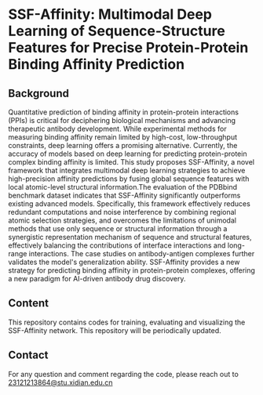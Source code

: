 # SSF-Affinity: Multimodal Deep Learning of Sequence-Structure Features for Precise Protein-Protein Binding Affinity Prediction

## Background

Quantitative prediction of binding affinity in protein-protein interactions (PPIs) is critical for deciphering biological mechanisms and advancing therapeutic antibody development. While experimental methods for measuring binding affinity remain limited by high-cost, low-throughput constraints, deep learning offers a promising alternative. Currently, the accuracy of models based on deep learning for predicting protein-protein complex binding affinity is limited. This study proposes SSF-Affinity, a novel framework that integrates multimodal deep learning strategies to achieve high-precision affinity predictions by fusing global sequence features with local atomic-level structural information.The evaluation of the PDBbind benchmark dataset indicates that SSF-Affinity significantly outperforms existing advanced models. Specifically, this framework effectively reduces redundant computations and noise interference by combining regional atomic selection strategies, and overcomes the limitations of unimodal methods that use only sequence or structural information through a synergistic representation mechanism of sequence and structural features, effectively balancing the contributions of interface interactions and long-range interactions. The case studies on antibody-antigen complexes further validates the model's generalization ability. SSF-Affinity provides a new strategy for predicting binding affinity in protein-protein complexes, offering a new paradigm for AI-driven antibody drug discovery.

## Content
This repository contains codes for training, evaluating and visualizing the SSF-Affinity network. 
This repository will be periodically updated.

## Contact
For any question and comment regarding the code, please reach out to
23121213864@stu.xidian.edu.cn
